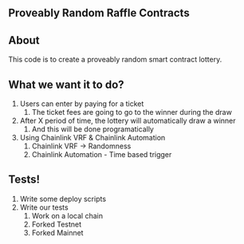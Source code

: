 ## Proveably Random Raffle Contracts
## About

This code is to create a proveably random smart contract lottery.

## What we want it to do?

1. Users can enter by paying for a ticket
    1. The ticket fees are going to go to the winner during the draw
2. After X period of time, the lottery will automatically draw a winner
    1. And this will be done programatically
3. Using Chainlink VRF & Chainlink Automation
    1. Chainlink VRF -> Randomness
    2. Chainlink Automation - Time based trigger

## Tests!

1. Write some deploy scripts
2. Write our tests
    1. Work on a local chain
    2. Forked Testnet
    3. Forked Mainnet